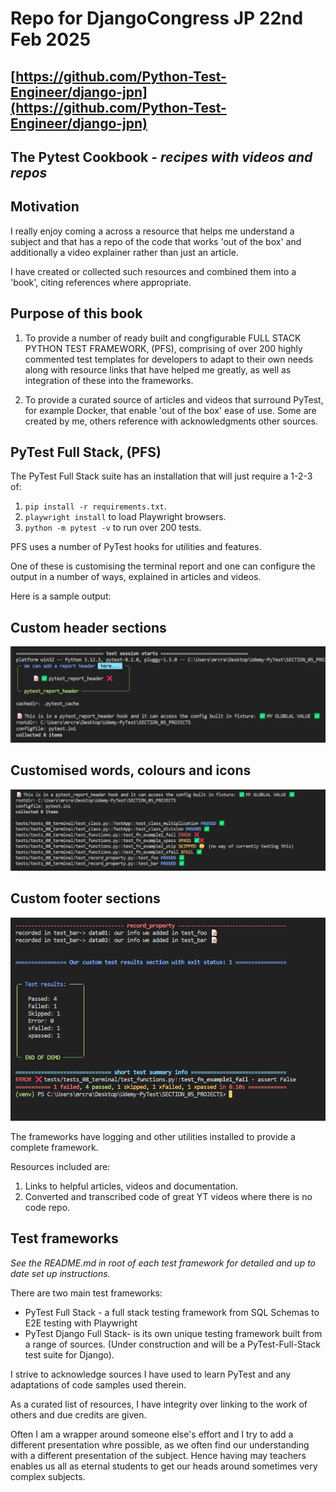 
# Repo for DjangoCongress JP 22nd Feb 2025

## [https://github.com/Python-Test-Engineer/django-jpn](https://github.com/Python-Test-Engineer/django-jpn)



## The Pytest Cookbook - *recipes with videos and repos*

## Motivation

I really enjoy coming a across a resource that helps me understand a subject and that has a repo of the code that works 'out of the box' and additionally a video explainer rather than just an article.

I have created or collected such resources and combined them into a 'book', citing references where appropriate.

## Purpose of this book 

1. To provide a number of ready built and congfigurable FULL STACK PYTHON TEST FRAMEWORK, (PFS), comprising of over 200 highly commented test templates for developers to adapt to their own needs along with resource links that have helped me greatly, as well as integration of these into the frameworks.

2. To provide a curated source of articles and videos that surround PyTest, for example Docker, that enable 'out of the box' ease of use. Some are created by me, others reference with acknowledgments other sources.

## PyTest Full Stack, (PFS)

The PyTest Full Stack suite has an installation that will just require a 1-2-3 of:
   
1. `pip install -r requirements.txt`.
2. `playwright install` to load Playwright browsers.
3. `python -m pytest -v` to run over 200 tests.

PFS uses a number of PyTest hooks for utilities and features.

One of these is customising the terminal report and one can configure the output in a number of ways, explained in articles and videos.

Here is a sample output:

## Custom header sections

![Test results](./images/home/terminal-01.png "Demo")

## Customised words, colours and icons

![Test results](./images/home/terminal-03.png "Demo")

## Custom footer sections

![Test results](./images/home/terminal-02.png "Demo")

The frameworks have logging and other utilities installed to provide a complete framework.

Resources included are:

1. Links to helpful articles, videos and documentation. 
2. Converted and transcribed code of great YT videos where there is no code repo.

## Test frameworks

*See the README.md in root of each test framework for detailed and up to date set up instructions.*

There are two main test frameworks:

- PyTest Full Stack - a full stack testing framework from SQL Schemas to E2E testing with Playwright
- PyTest Django Full Stack- is its own unique testing framework built from a range of sources. (Under construction and will be a PyTest-Full-Stack test suite for Django).

I strive to acknowledge sources I have used to learn PyTest and any adaptations of code samples used therein.

As a curated list of resources, I have integrity over linking to the work of others and due credits are given.

Often I am a wrapper around someone else's effort and I try to add a different presentation whre possible, as we often find our understanding with a different presentation of the subject. Hence having may teachers enables us all as eternal students to get our heads around sometimes very complex subjects.
<!-- 
## About me

I describe myself as a 'Freelance Backend Pythonista and Test Automation Engineer'.

I enjoy building Plugins and I have created a PyTest Hooks and Plugin online video course that teaches how to create lite versions of some well known plugins as well as our own useful custom plugins which can be made distributabe:

Example plugins are:

- CSV Lite Reporter
- Export results to DB
- Sorting, randomizing and deselecting tests
- Customising the console report with colors and icons

The course is available [Udemy Hooks and Plugins course](https://www.udemy.com/course/pytest-cookbook-using-hooks-to-create-custom-plugins/) and Udemy has a sale every two weeks and the cost would be $20 USD approx.

![PyTest - hooks and plugins](./images/craig/udemy-hooks.png 'Course') -->


<br>